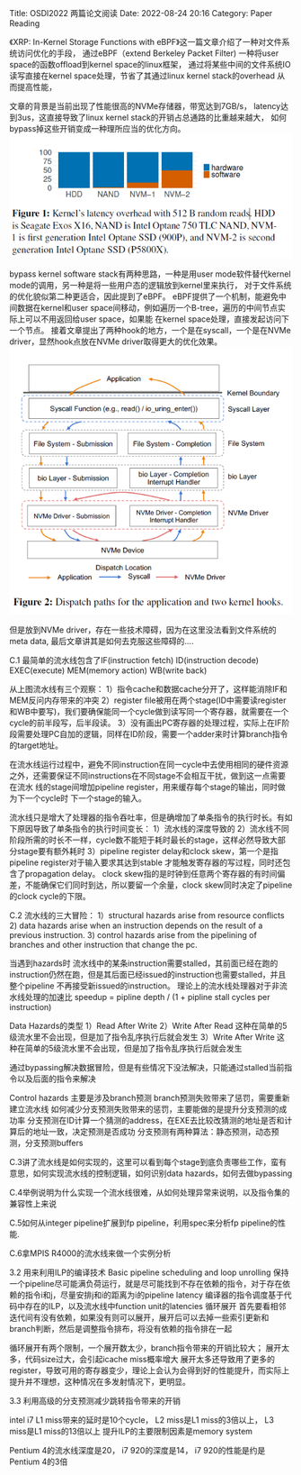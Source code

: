Title: OSDI2022 两篇论文阅读
Date: 2022-08-24 20:16
Category: Paper Reading

《XRP: In-Kernel Storage Functions with eBPF》这一篇文章介绍了一种对文件系统访问优化的手段，
通过eBPF（extend Berkeley Packet Filter) 一种将user space的函数offload到kernel space的linux框架，
通过将某些中间的文件系统IO读写直接在kernel space处理，节省了其通过linux kernel stack的overhead 从而提高性能，

文章的背景是当前出现了性能很高的NVMe存储器，带宽达到7GB/s， latency达到3us，这直接导致了linux kernel stack的开销占总通路的比重越来越大，
如何bypass掉这些开销变成一种理所应当的优化方向。
![Kernel’s latency overhead with 512 B random reads](/images/overhead.png)

bypass kernel software stack有两种思路，一种是用user mode软件替代kernel mode的调用，另一种是将一些用户态的逻辑放到kernel里来执行，
对于文件系统的优化貌似第二种更适合，因此提到了eBPF。
eBPF提供了一个机制，能避免中间数据在kernel和user space间移动，例如遍历一个B-tree，遍历的中间节点实际上可以不用返回给user space，如果能
在kernel space处理，直接发起访问下一个节点。
接着文章提出了两种hook的地方，一个是在syscall，一个是在NVMe driver，显然hook点放在NVMe driver取得更大的优化效果。
![two hook point](/images/two-kernel-hook.png)

但是放到NVMe driver，存在一些技术障碍，因为在这里没法看到文件系统的meta data, 最后文章讲其是如何去克服这些障碍的....




C.1 最简单的流水线包含了IF(instruction fetch) ID(instruction decode) EXEC(execute) MEM(memory action) WB(write back)

从上图流水线有三个观察：
1）指令cache和数据cache分开了，这样能消除IF和MEM反问内存带来的冲突
2）register file被用在两个stage(ID中需要读register和WB中要写)，我们要确保能同一个cycle做到读写同一个寄存器，就需要在一个cycle的前半段写，后半段读。
3）没有画出PC寄存器的处理过程，实际上在IF阶段需要处理PC自加的逻辑，同样在ID阶段，需要一个adder来时计算branch指令的target地址。

在流水线运行过程中，避免不同instruction在同一cycle中去使用相同的硬件资源之外，还需要保证不同instructions在不同stage不会相互干扰，做到这一点需要在流水
线的stage间增加pipeline register，用来缓存每个stage的输出，同时做为下一个cycle时 下一个stage的输入。

流水线只是增大了处理器的指令吞吐率，但是确增加了单条指令的执行时长。有如下原因导致了单条指令的执行时间变长：
1）流水线的深度导致的
2）流水线不同阶段所需的时长不一样，cycle数不能短于耗时最长的stage，这样必然导致大部分stage要有额外耗时
3）pipeline register delay和clock skew，第一个是指pipeline register对于输入要求其达到stable 才能触发寄存器的写过程，同时还包含了propagation delay。
clock skew指的是时钟到任意两个寄存器的有时间偏差，不能确保它们同时到达，所以要留一个余量，clock skew同时决定了pipeline的clock cycle的下限。




C.2 流水线的三大冒险：
1）structural hazards arise from resource conflicts
2) data hazards arise when an instruction depends on the result of a previous instruction.
3) control hazards arise from the pipelining of branches and other instruction that change the pc.

当遇到hazards时 流水线中的某条instruction需要stalled，其前面已经在跑的instruction仍然在跑，但是其后面已经issued的instruction也需要stalled，并且整个pipeline
不再接受新issued的instruction。
理论上的流水线处理器对于非流水线处理的加速比
speedup = pipline depth / (1 + pipline stall cycles per instruction)


Data Hazards的类型
1）Read After Write
2）Write After Read 这种在简单的5级流水里不会出现，但是加了指令乱序执行后就会发生
3）Write After Write 这种在简单的5级流水里不会出现，但是加了指令乱序执行后就会发生 

通过bypassing解决数据冒险，但是有些情况下没法解决，只能通过stalled当前指令以及后面的指令来解决


Control hazards
主要是涉及branch预测
branch预测失败带来了惩罚，需要重新建立流水线
如何减少分支预测失败带来的惩罚，主要能做的是提升分支预测的成功率
分支预测在ID计算一个猜测的address，在EXE去比较改猜测的地址是否和计算后的地址一致，决定预测是否成功
分支预测有两种算法：静态预测，动态预测，分支预测buffers

C.3讲了流水线是如何实现的，这里可以看到每个stage到底负责哪些工作，蛮有意思，如何实现流水线的控制逻辑，如何识别data hazards，如何去做bypassing

C.4举例说明为什么实现一个流水线很难，从如何处理异常来说明，以及指令集的兼容性上来说

C.5如何从integer pipeline扩展到fp pipeline，利用spec来分析fp pipeline的性能.

C.6拿MPIS R4000的流水线来做一个实例分析

3.2 用来利用ILP的编译技术
Basic pipeline scheduling and loop unrolling
保持一个pipeline尽可能满负荷运行，就是尽可能找到不存在依赖的指令，对于存在依赖的指令i和j，尽量安排j和i的距离为i的pipeline latency
编译器的指令调度基于代码中存在的ILP，以及流水线中function unit的latencies
循环展开 首先要看相邻迭代间有没有依赖，如果没有则可以展开，展开后可以去掉一些索引更新和branch判断，然后是调整指令排布，将没有依赖的指令排在一起

循环展开有两个限制，一个展开数太少，branch指令带来的开销比较大； 展开太多，代码size过大，会引起icache miss概率增大
展开太多还导致用了更多的register，导致可用的寄存器变少，理论上会认为会得到好的性能提升，而实际上提升并不理想，这种情况在多发射情况下，更明显。

3.3 利用高级的分支预测减少跳转指令带来的开销




intel i7 L1 miss带来的延时是10个cycle， L2 miss是L1 miss的3倍以上，  L3 miss是L1 miss的13倍以上
提升ILP的主要限制因素是memory system

Pentium 4的流水线深度是20， i7 920的深度是14， i7 920的性能是约是Pentium 4的3倍


